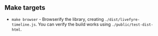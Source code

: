 ## Make targets

* `make browser` - Browserify the library, creating `./dist/livefyre-timeline.js`. You can verify the build works using `./public/test-dist-html`.
